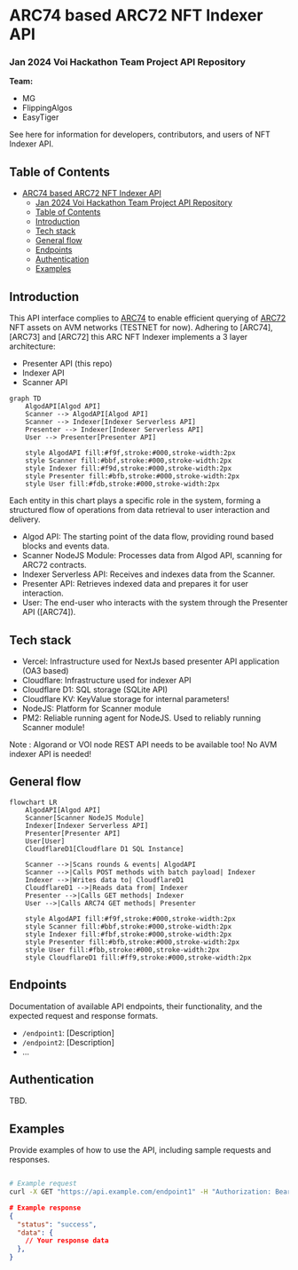# ARC74 based ARC72 NFT Indexer API
### Jan 2024 Voi Hackathon Team Project API Repository

**Team:**
- MG
- FlippingAlgos
- EasyTiger

See here for information for developers, contributors, and users of NFT Indexer API.

## Table of Contents
- [ARC74 based ARC72 NFT Indexer API](#arc74-based-arc72-nft-indexer-api)
    - [Jan 2024 Voi Hackathon Team Project API Repository](#jan-2024-voi-hackathon-team-project-api-repository)
  - [Table of Contents](#table-of-contents)
  - [Introduction](#introduction)
  - [Tech stack](#tech-stack)
  - [General flow](#general-flow)
  - [Endpoints](#endpoints)
  - [Authentication](#authentication)
  - [Examples](#examples)

## Introduction

This API interface complies to [ARC74](https://github.com/algorandfoundation/ARCs/blob/main/ARCs/arc-0074.md) to enable efficient querying of [ARC72](https://github.com/algorandfoundation/ARCs/blob/main/ARCs/arc-0072.md) NFT assets on AVM networks (TESTNET for now).
Adhering to [ARC74], [ARC73] and [ARC72] this ARC NFT Indexer implements a 3 layer architecture:
- Presenter API (this repo)
- Indexer API
- Scanner API

```mermaid
graph TD
    AlgodAPI[Algod API]
    Scanner --> AlgodAPI[Algod API]
    Scanner --> Indexer[Indexer Serverless API]
    Presenter --> Indexer[Indexer Serverless API]
    User --> Presenter[Presenter API]

    style AlgodAPI fill:#f9f,stroke:#000,stroke-width:2px
    style Scanner fill:#bbf,stroke:#000,stroke-width:2px
    style Indexer fill:#f9d,stroke:#000,stroke-width:2px
    style Presenter fill:#bfb,stroke:#000,stroke-width:2px
    style User fill:#fdb,stroke:#000,stroke-width:2px
  ```
  Each entity in this chart plays a specific role in the system, forming a structured flow of operations from data retrieval to user interaction and delivery.

- Algod API: The starting point of the data flow, providing round based blocks and events data.
- Scanner NodeJS Module: Processes data from Algod API, scanning for ARC72 contracts.
- Indexer Serverless API: Receives and indexes data from the Scanner.
- Presenter API: Retrieves indexed data and prepares it for user interaction.
- User: The end-user who interacts with the system through the Presenter API ([ARC74]).

## Tech stack

- Vercel: Infrastructure used for NextJs based presenter API application (OA3 based)
- Cloudflare: Infrastructure used for indexer API
- Cloudflare D1: SQL storage (SQLite API) 
- Cloudflare KV: KeyValue storage for internal parameters!
- NodeJS: Platform for Scanner module
- PM2: Reliable running agent for NodeJS. Used to reliably running Scanner module!

Note : Algorand or VOI node REST API needs to be available too! No AVM indexer API is needed!
## General flow

```mermaid
flowchart LR
    AlgodAPI[Algod API]
    Scanner[Scanner NodeJS Module]
    Indexer[Indexer Serverless API]
    Presenter[Presenter API]
    User[User]
    CloudflareD1[Cloudflare D1 SQL Instance]

    Scanner -->|Scans rounds & events| AlgodAPI
    Scanner -->|Calls POST methods with batch payload| Indexer
    Indexer -->|Writes data to| CloudflareD1
    CloudflareD1 -->|Reads data from| Indexer
    Presenter -->|Calls GET methods| Indexer
    User -->|Calls ARC74 GET methods| Presenter

    style AlgodAPI fill:#f9f,stroke:#000,stroke-width:2px
    style Scanner fill:#bbf,stroke:#000,stroke-width:2px
    style Indexer fill:#fbf,stroke:#000,stroke-width:2px
    style Presenter fill:#bfb,stroke:#000,stroke-width:2px
    style User fill:#fbb,stroke:#000,stroke-width:2px
    style CloudflareD1 fill:#ff9,stroke:#000,stroke-width:2px
  ```
## Endpoints

Documentation of available API endpoints, their functionality, and the expected request and response formats.

- `/endpoint1`: [Description]
- `/endpoint2`: [Description]
- ...

## Authentication

TBD.

## Examples

Provide examples of how to use the API, including sample requests and responses.

```bash

# Example request
curl -X GET "https://api.example.com/endpoint1" -H "Authorization: Bearer YOUR_ACCESS_TOKEN"


```
```json
# Example response
{
  "status": "success",
  "data": {
    // Your response data
  },
}
```